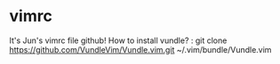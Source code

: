 # vimrc
It's Jun's vimrc file github!
How to install vundle? : git clone https://github.com/VundleVim/Vundle.vim.git ~/.vim/bundle/Vundle.vim
